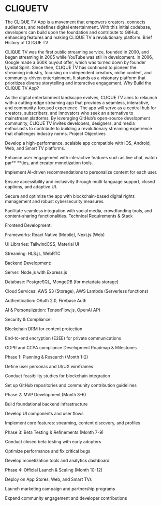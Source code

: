 # CLIQUETV
The CLIQUE TV App is a movement that empowers creators, connects audiences, and redefines digital entertainment. With this initial codebase, developers can build upon the foundation and contribute to GitHub, enhancing features and making CLIQUE TV a revolutionary platform.
Brief History of CLIQUE TV

CLIQUE TV was the first public streaming service, founded in 2000, and began streaming in 2005 while YouTube was still in development. In 2006, Google made a $60K buyout offer, which was turned down by founder Lyndal Spirit. Since then, CLIQUE TV has continued to pioneer the streaming industry, focusing on independent creators, niche content, and community-driven entertainment. It stands as a visionary platform that prioritizes diverse storytelling and interactive engagement.
Why Build the CLIQUE TV App?

As the digital entertainment landscape evolves, CLIQUE TV aims to relaunch with a cutting-edge streaming app that provides a seamless, interactive, and community-focused experience. The app will serve as a central hub for creators, subscribers, and innovators who seek an alternative to mainstream platforms. By leveraging GitHub’s open-source development community, CLIQUE TV invites developers, designers, and media enthusiasts to contribute to building a revolutionary streaming experience that challenges industry norms.
Project Objectives

Develop a high-performance, scalable app compatible with iOS, Android, Web, and Smart TV platforms.

Enhance user engagement with interactive features such as live chat, watch par** **ties, and creator monetization tools.

Implement AI-driven recommendations to personalize content for each user.

Ensure accessibility and inclusivity through multi-language support, closed captions, and adaptive UI.

Secure and optimize the app with blockchain-based digital rights management and robust cybersecurity measures.

Facilitate seamless integration with social media, crowdfunding tools, and content-sharing functionalities.
Technical Requirements & Stack

Frontend Development:

Frameworks: React Native (Mobile), Next.js (Web)

UI Libraries: TailwindCSS, Material UI

Streaming: HLS.js, WebRTC

Backend Development:

Server: Node.js with Express.js

Database: PostgreSQL, MongoDB (for metadata storage)

Cloud Services: AWS S3 (Storage), AWS Lambda (Serverless functions)

Authentication: OAuth 2.0, Firebase Auth

AI & Personalization: TensorFlow.js, OpenAI API

Security & Compliance:

Blockchain DRM for content protection

End-to-end encryption (E2EE) for private communications

GDPR and CCPA compliance
Development Roadmap & Milestones

Phase 1: Planning & Research (Month 1-2)

Define user personas and UI/UX wireframes

Conduct feasibility studies for blockchain integration

Set up GitHub repositories and community contribution guidelines

Phase 2: MVP Development (Month 3-6)

Build foundational backend infrastructure

Develop UI components and user flows

Implement core features: streaming, content discovery, and profiles

Phase 3: Beta Testing & Refinements (Month 7-9)

Conduct closed beta testing with early adopters

Optimize performance and fix critical bugs

Develop monetization tools and analytics dashboard

Phase 4: Official Launch & Scaling (Month 10-12)

Deploy on App Stores, Web, and Smart TVs

Launch marketing campaign and partnership programs

Expand community engagement and developer contributions
